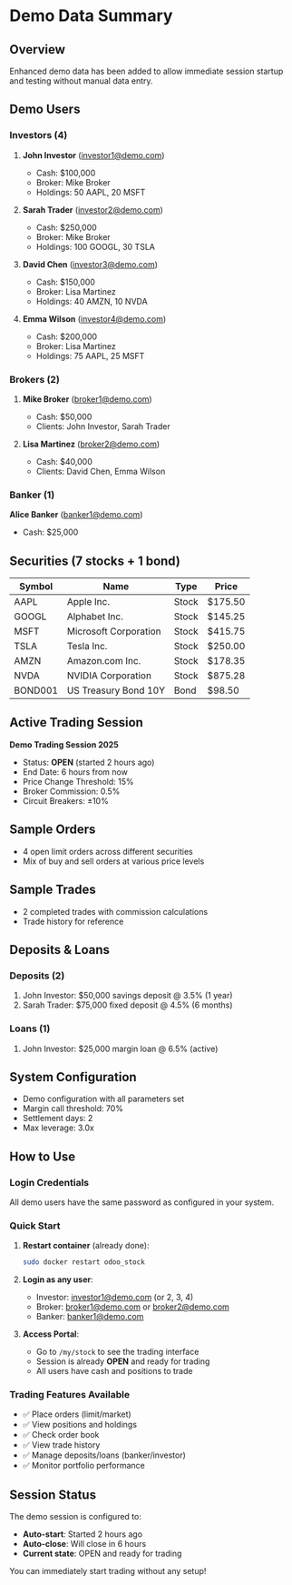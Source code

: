 # Demo Data Summary

## Overview
Enhanced demo data has been added to allow immediate session startup and testing without manual data entry.

## Demo Users

### Investors (4)
1. **John Investor** (investor1@demo.com)
   - Cash: $100,000
   - Broker: Mike Broker
   - Holdings: 50 AAPL, 20 MSFT

2. **Sarah Trader** (investor2@demo.com)
   - Cash: $250,000
   - Broker: Mike Broker
   - Holdings: 100 GOOGL, 30 TSLA

3. **David Chen** (investor3@demo.com)
   - Cash: $150,000
   - Broker: Lisa Martinez
   - Holdings: 40 AMZN, 10 NVDA

4. **Emma Wilson** (investor4@demo.com)
   - Cash: $200,000
   - Broker: Lisa Martinez
   - Holdings: 75 AAPL, 25 MSFT

### Brokers (2)
1. **Mike Broker** (broker1@demo.com)
   - Cash: $50,000
   - Clients: John Investor, Sarah Trader

2. **Lisa Martinez** (broker2@demo.com)
   - Cash: $40,000
   - Clients: David Chen, Emma Wilson

### Banker (1)
**Alice Banker** (banker1@demo.com)
- Cash: $25,000

## Securities (7 stocks + 1 bond)

| Symbol | Name | Type | Price |
|--------|------|------|-------|
| AAPL | Apple Inc. | Stock | $175.50 |
| GOOGL | Alphabet Inc. | Stock | $145.25 |
| MSFT | Microsoft Corporation | Stock | $415.75 |
| TSLA | Tesla Inc. | Stock | $250.00 |
| AMZN | Amazon.com Inc. | Stock | $178.35 |
| NVDA | NVIDIA Corporation | Stock | $875.28 |
| BOND001 | US Treasury Bond 10Y | Bond | $98.50 |

## Active Trading Session

**Demo Trading Session 2025**
- Status: **OPEN** (started 2 hours ago)
- End Date: 6 hours from now
- Price Change Threshold: 15%
- Broker Commission: 0.5%
- Circuit Breakers: ±10%

## Sample Orders
- 4 open limit orders across different securities
- Mix of buy and sell orders at various price levels

## Sample Trades
- 2 completed trades with commission calculations
- Trade history for reference

## Deposits & Loans

### Deposits (2)
1. John Investor: $50,000 savings deposit @ 3.5% (1 year)
2. Sarah Trader: $75,000 fixed deposit @ 4.5% (6 months)

### Loans (1)
1. John Investor: $25,000 margin loan @ 6.5% (active)

## System Configuration
- Demo configuration with all parameters set
- Margin call threshold: 70%
- Settlement days: 2
- Max leverage: 3.0x

## How to Use

### Login Credentials
All demo users have the same password as configured in your system.

### Quick Start
1. **Restart container** (already done):
   ```bash
   sudo docker restart odoo_stock
   ```

2. **Login as any user**:
   - Investor: investor1@demo.com (or 2, 3, 4)
   - Broker: broker1@demo.com or broker2@demo.com
   - Banker: banker1@demo.com

3. **Access Portal**:
   - Go to `/my/stock` to see the trading interface
   - Session is already **OPEN** and ready for trading
   - All users have cash and positions to trade

### Trading Features Available
- ✅ Place orders (limit/market)
- ✅ View positions and holdings
- ✅ Check order book
- ✅ View trade history
- ✅ Manage deposits/loans (banker/investor)
- ✅ Monitor portfolio performance

## Session Status
The demo session is configured to:
- **Auto-start**: Started 2 hours ago
- **Auto-close**: Will close in 6 hours
- **Current state**: OPEN and ready for trading

You can immediately start trading without any setup!

